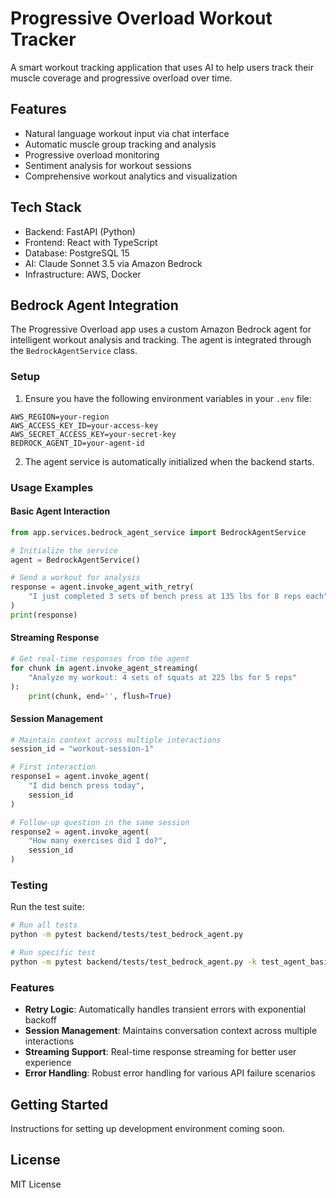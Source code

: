 # Progressive Overload Workout Tracker

A smart workout tracking application that uses AI to help users track their muscle coverage and progressive overload over time.

## Features
- Natural language workout input via chat interface
- Automatic muscle group tracking and analysis
- Progressive overload monitoring
- Sentiment analysis for workout sessions
- Comprehensive workout analytics and visualization

## Tech Stack
- Backend: FastAPI (Python)
- Frontend: React with TypeScript
- Database: PostgreSQL 15
- AI: Claude Sonnet 3.5 via Amazon Bedrock
- Infrastructure: AWS, Docker

## Bedrock Agent Integration

The Progressive Overload app uses a custom Amazon Bedrock agent for intelligent workout analysis and tracking. The agent is integrated through the `BedrockAgentService` class.

### Setup

1. Ensure you have the following environment variables in your `.env` file:
```env
AWS_REGION=your-region
AWS_ACCESS_KEY_ID=your-access-key
AWS_SECRET_ACCESS_KEY=your-secret-key
BEDROCK_AGENT_ID=your-agent-id
```

2. The agent service is automatically initialized when the backend starts.

### Usage Examples

#### Basic Agent Interaction
```python
from app.services.bedrock_agent_service import BedrockAgentService

# Initialize the service
agent = BedrockAgentService()

# Send a workout for analysis
response = agent.invoke_agent_with_retry(
    "I just completed 3 sets of bench press at 135 lbs for 8 reps each"
)
print(response)
```

#### Streaming Response
```python
# Get real-time responses from the agent
for chunk in agent.invoke_agent_streaming(
    "Analyze my workout: 4 sets of squats at 225 lbs for 5 reps"
):
    print(chunk, end='', flush=True)
```

#### Session Management
```python
# Maintain context across multiple interactions
session_id = "workout-session-1"

# First interaction
response1 = agent.invoke_agent(
    "I did bench press today",
    session_id
)

# Follow-up question in the same session
response2 = agent.invoke_agent(
    "How many exercises did I do?",
    session_id
)
```

### Testing

Run the test suite:
```bash
# Run all tests
python -m pytest backend/tests/test_bedrock_agent.py

# Run specific test
python -m pytest backend/tests/test_bedrock_agent.py -k test_agent_basic_interaction
```

### Features

- **Retry Logic**: Automatically handles transient errors with exponential backoff
- **Session Management**: Maintains conversation context across multiple interactions
- **Streaming Support**: Real-time response streaming for better user experience
- **Error Handling**: Robust error handling for various API failure scenarios

## Getting Started
Instructions for setting up development environment coming soon.

## License
MIT License
